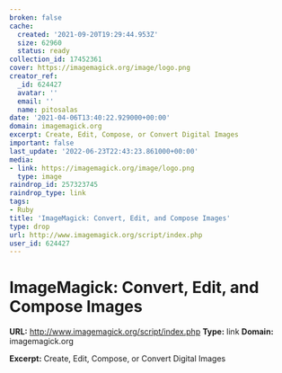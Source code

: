 ```yaml
---
broken: false
cache:
  created: '2021-09-20T19:29:44.953Z'
  size: 62960
  status: ready
collection_id: 17452361
cover: https://imagemagick.org/image/logo.png
creator_ref:
  _id: 624427
  avatar: ''
  email: ''
  name: pitosalas
date: '2021-04-06T13:40:22.929000+00:00'
domain: imagemagick.org
excerpt: Create, Edit, Compose, or Convert Digital Images
important: false
last_update: '2022-06-23T22:43:23.861000+00:00'
media:
- link: https://imagemagick.org/image/logo.png
  type: image
raindrop_id: 257323745
raindrop_type: link
tags:
- Ruby
title: 'ImageMagick: Convert, Edit, and Compose Images'
type: drop
url: http://www.imagemagick.org/script/index.php
user_id: 624427
---
```


# ImageMagick: Convert, Edit, and Compose Images

**URL:** http://www.imagemagick.org/script/index.php
**Type:** link
**Domain:** imagemagick.org

**Excerpt:** Create, Edit, Compose, or Convert Digital Images
